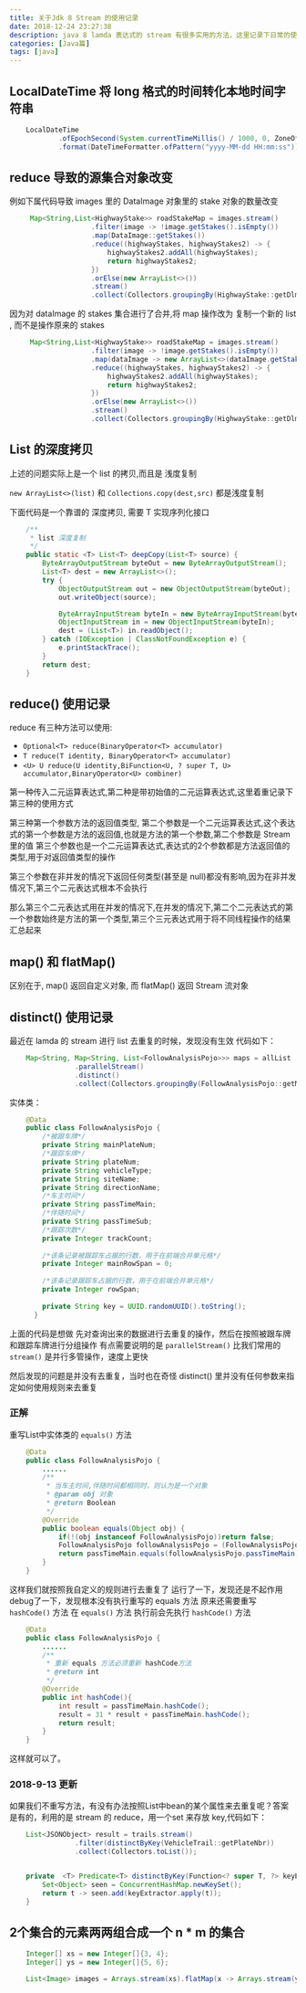 ```yaml
---
title: 关于Jdk 8 Stream 的使用记录
date: 2018-12-24 23:27:38
description: java 8 lamda 表达式的 stream 有很多实用的方法，这里记录下日常的使用记录
categories: [Java篇]
tags: [java]
---
```


<!-- more -->

## LocalDateTime 将 long 格式的时间转化本地时间字符串

``` java
    LocalDateTime
            .ofEpochSecond(System.currentTimeMillis() / 1000, 0, ZoneOffset.ofHours(8))
            .format(DateTimeFormatter.ofPattern("yyyy-MM-dd HH:mm:ss"))
```

## reduce 导致的源集合对象改变
例如下属代码导致 images 里的 DataImage 对象里的 stake 对象的数量改变

``` java
     Map<String,List<HighwayStake>> roadStakeMap = images.stream()
                    .filter(image -> !image.getStakes().isEmpty())
                    .map(DataImage::getStakes())
                    .reduce((highwayStakes, highwayStakes2) -> {
                        highwayStakes2.addAll(highwayStakes);
                        return highwayStakes2;
                    })
                    .orElse(new ArrayList<>())
                    .stream()
                    .collect(Collectors.groupingBy(HighwayStake::getDlmc));
```

因为对 dataImage 的 stakes 集合进行了合并,将 map 操作改为 复制一个新的 list , 而不是操作原来的 stakes

``` java
     Map<String,List<HighwayStake>> roadStakeMap = images.stream()
                    .filter(image -> !image.getStakes().isEmpty())
                    .map(dataImage -> new ArrayList<>(dataImage.getStakes()))
                    .reduce((highwayStakes, highwayStakes2) -> {
                        highwayStakes2.addAll(highwayStakes);
                        return highwayStakes2;
                    })
                    .orElse(new ArrayList<>())
                    .stream()
                    .collect(Collectors.groupingBy(HighwayStake::getDlmc));
```

## List 的深度拷贝
上述的问题实际上是一个 list 的拷贝,而且是 浅度复制

`new ArrayList<>(list)` 和 `Collections.copy(dest,src)` 都是浅度复制

下面代码是一个靠谱的 深度拷贝, 需要 T 实现序列化接口

``` java
    /**
     * list 深度复制
     */
    public static <T> List<T> deepCopy(List<T> source) {
        ByteArrayOutputStream byteOut = new ByteArrayOutputStream();
        List<T> dest = new ArrayList<>();
        try {
            ObjectOutputStream out = new ObjectOutputStream(byteOut);
            out.writeObject(source);

            ByteArrayInputStream byteIn = new ByteArrayInputStream(byteOut.toByteArray());
            ObjectInputStream in = new ObjectInputStream(byteIn);
            dest = (List<T>) in.readObject();
        } catch (IOException | ClassNotFoundException e) {
            e.printStackTrace();
        }
        return dest;
    }
```


## reduce() 使用记录
reduce 有三种方法可以使用:

- `Optional<T> reduce(BinaryOperator<T> accumulator)`
- `T reduce(T identity, BinaryOperator<T> accumulator)`
- `<U> U reduce(U identity,BiFunction<U, ? super T, U> accumulator,BinaryOperator<U> combiner)`

第一种传入二元运算表达式,第二种是带初始值的二元运算表达式,这里着重记录下第三种的使用方式

第三种第一个参数方法的返回值类型,
第二个参数是一个二元运算表达式,这个表达式的第一个参数是方法的返回值,也就是方法的第一个参数,第二个参数是 Stream 里的值
第三个参数也是一个二元运算表达式,表达式的2个参数都是方法返回值的类型,用于对返回值类型的操作

第三个参数在非并发的情况下返回任何类型(甚至是 null)都没有影响,因为在非并发情况下,第三个二元表达式根本不会执行

那么第三个二元表达式用在并发的情况下,在并发的情况下,第二个二元表达式的第一个参数始终是方法的第一个类型,第三个三元表达式用于将不同线程操作的结果汇总起来


## map() 和 flatMap()
区别在于, map() 返回自定义对象, 而 flatMap() 返回 Stream 流对象


## distinct() 使用记录
最近在 lamda 的 stream 进行 list 去重复的时候，发现没有生效
代码如下：

``` java 
    Map<String, Map<String, List<FollowAnalysisPojo>>> maps = allList
                .parallelStream()
                .distinct()
                .collect(Collectors.groupingBy(FollowAnalysisPojo::getMainPlateNum,Collectors.groupingBy(FollowAnalysisPojo::getPlateNum)));
```

实体类：

``` java 
    @Data
    public class FollowAnalysisPojo {
        /*被跟车牌*/
        private String mainPlateNum;
        /*跟踪车牌*/
        private String plateNum;
        private String vehicleType;
        private String siteName;
        private String directionName;
        /*车主时间*/
        private String passTimeMain;
        /*伴随时间*/
        private String passTimeSub;
        /*跟踪次数*/
        private Integer trackCount;
    
        /*该条记录被跟踪车占据的行数，用于在前端合并单元格*/
        private Integer mainRowSpan = 0;
    
        /*该条记录跟踪车占据的行数，用于在前端合并单元格*/
        private Integer rowSpan;
    
        private String key = UUID.randomUUID().toString();
      }

```

上面的代码是想做 先对查询出来的数据进行去重复的操作，然后在按照被跟车牌和跟踪车牌进行分组操作
有点需要说明的是 `parallelStream()` 比我们常用的 `stream()` 是并行多管操作，速度上更快

然后发现的问题是并没有去重复，当时也在奇怪 distinct() 里并没有任何参数来指定如何使用规则来去重复

### 正解
重写List中实体类的 `equals()` 方法

``` java 
    @Data
    public class FollowAnalysisPojo {
        ......
        /**
         * 当车主时间,伴随时间都相同时，则认为是一个对象
         * @param obj 对象
         * @return Boolean
         */
        @Override
        public boolean equals(Object obj) {
            if(!(obj instanceof FollowAnalysisPojo))return false;
            FollowAnalysisPojo followAnalysisPojo = (FollowAnalysisPojo)obj;
            return passTimeMain.equals(followAnalysisPojo.passTimeMain) && passTimeSub.equals(followAnalysisPojo.passTimeSub);
        }
    }
```

这样我们就按照我自定义的规则进行去重复了
运行了一下，发现还是不起作用
debug了一下，发现根本没有执行重写的 equals 方法
原来还需要重写 `hashCode()` 方法
在 `equals()` 方法 执行前会先执行 `hashCode()` 方法

``` java 
    @Data
    public class FollowAnalysisPojo {
        ......
        /**
         * 重新 equals 方法必须重新 hashCode方法
         * @return int
         */
        @Override
        public int hashCode(){
            int result = passTimeMain.hashCode();
            result = 31 * result + passTimeMain.hashCode();
            return result;
        }
    }
```

这样就可以了。

### 2018-9-13 更新
如果我们不重写方法，有没有办法按照List中bean的某个属性来去重复呢？答案是有的，利用的是 stream 的 reduce，用一个set 来存放 key,代码如下：

``` java
    List<JSONObject> result = trails.stream()
                .filter(distinctByKey(VehicleTrail::getPlateNbr))
                .collect(Collectors.toList());


    private  <T> Predicate<T> distinctByKey(Function<? super T, ?> keyExtractor) {
        Set<Object> seen = ConcurrentHashMap.newKeySet();
        return t -> seen.add(keyExtractor.apply(t));
    }
```

## 2个集合的元素两两组合成一个 n * m 的集合

``` java
    Integer[] xs = new Integer[]{3, 4};
    Integer[] ys = new Integer[]{5, 6};

    List<Image> images = Arrays.stream(xs).flatMap(x -> Arrays.stream(ys).map(y -> new Image(x,y))).collect(Collectors.toList());

```